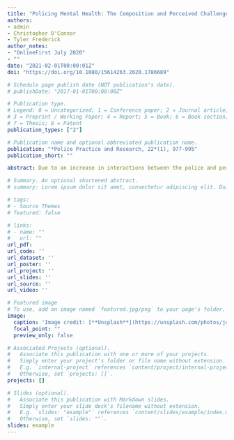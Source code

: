 ```yaml
---
title: "Policing Mental Health: The Composition and Perceived Challenges of Co-Response Teams and Crisis Intervention Teams in the Canadian Context"
authors:
- admin
- Christopher O'Connor
- Tyler Frederick
author_notes:
- "OnlineFirst July 2020"
- ""
date: "2021-02-01T00:00:01Z"
doi: "https://doi.org/10.1080/15614263.2020.1786689"

# Schedule page publish date (NOT publication's date).
# publishDate: "2017-01-01T00:00:00Z"

# Publication type.
# Legend: 0 = Uncategorized; 1 = Conference paper; 2 = Journal article;
# 3 = Preprint / Working Paper; 4 = Report; 5 = Book; 6 = Book section;
# 7 = Thesis; 8 = Patent
publication_types: ["2"]

# Publication name and optional abbreviated publication name.
publication: "*Police Practice and Research, 22*(1), 977-995"
publication_short: ""

abstract: Due to an increase in interactions between the police and persons with perceived mental illness (PwPMI), police services have begun deploying specialized crisis responses to more adequately address these calls. One such response is a Crisis Intervention Team (CIT) that is comprised of frontline officers who are specially trained on mental health; another is a Co-Response Team (CRT) where an officer is paired with a mental health practitioner. With police services presumably shifting scarce resources to deploy these responses, it is paramount to understand the challenges they may endure. With little Canadian research on these responses to-date, the purpose of this paper is to document which Canadian police services deploy these responses and how their composition varies by jurisdiction, as well as their perceived challenges. Through a mixed methodological approach, the results indicate that most of the participating services deploy varying compositions of a CIT and/or CRT, but are perceived to endure a variety of challenges which may impede the overall success of these responses. A call for future research is made which may assist Canadian police services in addressing some of the identified challenges.

# Summary. An optional shortened abstract.
# summary: Lorem ipsum dolor sit amet, consectetur adipiscing elit. Duis posuere tellus ac convallis placerat. Proin tincidunt magna sed ex sollicitudin condimentum.

# tags:
# - Source Themes
# featured: false

# links:
# - name: ""
#   url: ""
url_pdf: 
url_code: ''
url_dataset: ''
url_poster: ''
url_project: ''
url_slides: ''
url_source: ''
url_video: ''

# Featured image
# To use, add an image named `featured.jpg/png` to your page's folder. 
image:
  caption: 'Image credit: [**Unsplash**](https://unsplash.com/photos/jdD8gXaTZsc)'
  focal_point: ""
  preview_only: false

# Associated Projects (optional).
#   Associate this publication with one or more of your projects.
#   Simply enter your project's folder or file name without extension.
#   E.g. `internal-project` references `content/project/internal-project/index.md`.
#   Otherwise, set `projects: []`.
projects: []

# Slides (optional).
#   Associate this publication with Markdown slides.
#   Simply enter your slide deck's filename without extension.
#   E.g. `slides: "example"` references `content/slides/example/index.md`.
#   Otherwise, set `slides: ""`.
slides: example
---
```

